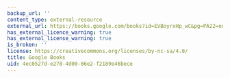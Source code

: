 ```yaml
---
backup_url: ''
content_type: external-resource
external_url: https://books.google.com/books?id=EVBoyrxHp_wC&pg=PA22=onepage#v=onepage&q&f=false
has_external_licence_warning: true
has_external_license_warning: true
is_broken: ''
license: https://creativecommons.org/licenses/by-nc-sa/4.0/
title: Google Books
uid: 4ec0527d-e278-4d00-86e2-f2189e46bece
---
```

